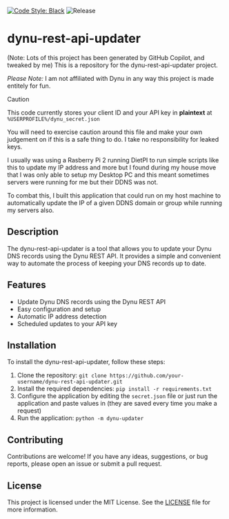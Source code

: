 [![Code Style: Black](https://img.shields.io/badge/code%20style-black-000000.svg)](https://github.com/psf/black)
![Release](https://github.com/github/docs/actions/workflows/main.yml/badge.svg?event=push)

# dynu-rest-api-updater

(Note: Lots of this project has been generated by GitHub Copilot, and tweaked by me)
This is a repository for the dynu-rest-api-updater project. 

*Please Note:* I am not affiliated with Dynu in any way this project is made entitely for fun.

> [!CAUTION]
> This code currently stores your client ID and your API key in **plaintext** at `%USERPROFILE%/dynu_secret.json` 
> 
> You will need to exercise caution around this file and make your own judgement on if this is a safe thing to do. I take no responsibility for leaked keys.

I usually was using a Rasberry Pi 2 running DietPI to run simple scripts like this to update my IP address and more but I found during my house move that I was only able to setup my Desktop PC and this meant sometimes servers were running for me but their DDNS was not. 

To combat this, I built this application that could run on my host machine to automatically update the IP of a given DDNS domain or group while running my servers also.


## Description

The dynu-rest-api-updater is a tool that allows you to update your Dynu DNS records using the Dynu REST API. It provides a simple and convenient way to automate the process of keeping your DNS records up to date.

## Features

- Update Dynu DNS records using the Dynu REST API
- Easy configuration and setup
- Automatic IP address detection
- Scheduled updates to your API key

## Installation

To install the dynu-rest-api-updater, follow these steps:

1. Clone the repository: `git clone https://github.com/your-username/dynu-rest-api-updater.git`
2. Install the required dependencies: `pip install -r requirements.txt`
3. Configure the application by editing the `secret.json` file or just run the application and paste values in (they are saved every time you make a request)
4. Run the application: `python -m dynu-updater`

## Contributing

Contributions are welcome! If you have any ideas, suggestions, or bug reports, please open an issue or submit a pull request.

## License

This project is licensed under the MIT License. See the [LICENSE](LICENSE) file for more information.
